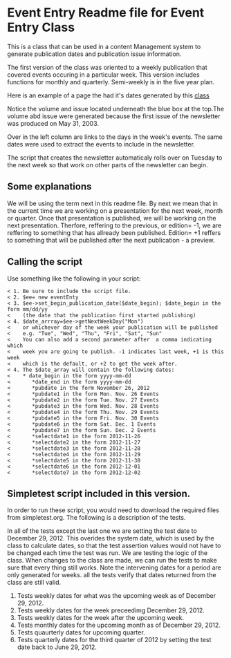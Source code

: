 Event Entry Readme file for Event Entry Class
============================================= 
This is a class that can be used in a content Management system to generate publication dates and publication issue information.

The first version of the  class was oriented to a weekly publication that covered events occuring in a particular week.
This version includes functions for  monthly and quarterly. Semi-weekly is in the five year plan.

Here is an example of a page the had it's dates generated by this <a href="http://www.peggyjostudio.net/Events for week of 08-26-2013.htm" target="_blank">class</a>



Notice the volume and issue located underneath the blue box at the top.The volume abd issue were generated because the first issue of the newsletter was produced on May 31, 2003.
 
Over in the left column are links to the days in the week's events. The same dates were used to extract the events to include in the newsletter.

The script that creates the newsletter automaticaly rolls over on Tuesday to the next week so that work on other parts of the newsletter can begin.

Some explanations
-----------------
We will be using the term next in this readme file. By next we mean that in the 
current time we are working on a presentation for the next week, month or quarter.
Once that presentation is published, we will be working on the next presentation. Therfore, reffering to the previous, or edition= -1, we are reffering to something that has allready been published. Edition= +1 reffers to something that will be published after the next publication - a preview.

Calling the script
------------------
Use something like the following in your script:


	< 1. Be sure to include the script file.
	< 2. $ee= new eventEnty
	< 3. $ee->set_begin_publication_date($date_begin); $date_begin in the form mm/dd/yy
	<    (the date that the publication first started publishing)
	< 4. $date_arrray=$ee->getNextWeekDay("Mon")
	<    or whichever day of the week your publication will be published 
	<    e.g. "Tue", "Wed", "Thu", "Fri", "Sat", "Sun"
	<    You can also add a second parameter after  a comma indicating which
	<    week you are going to publish. -1 indicates last week, +1 is this week 
	<    which is the default, or +2 to get the week after.
	< 4. The $date_array will contain the following dates:
	<    * date_begin in the form yyyy-mm-dd
	<		*date_end in the form yyyy-mm-dd
	<		*pubdate in the form November 26, 2012
	<		*pubdate1 in the form Mon. Nov. 26 Events
	<		*pubdate2 in the form Tue. Nov. 27 Events
	<		*pubdate3 in the form Wed. Nov. 28 Events
	<		*pubdate4 in the form Thu. Nov. 29 Events
	<		*pubdate5 in the form Fri. Nov. 30 Events
	<		*pubdate6 in the form Sat. Dec. 1 Events
	<		*pubdate7 in the form Sun. Dec. 2 Events
	<		*selectdate1 in the form 2012-11-26
	<		*selectdate2 in the form 2012-11-27
	<		*selectdate3 in the form 2012-11-28
	<		*selectdate4 in the form 2012-11-29
	<		*selectdate5 in the form 2012-11-30
	<		*selectdate6 in the form 2012-12-01
	<		*selectdate7 in the form 2012-12-02
	
Simpletest script included in this version.
-------------------------------------------
In order to run these script, you would need to download the required
files from simpletest.org. The following is a description of the tests.	

In all of the tests except the last one we are setting the test date to December 29, 2012. This overides the system date, which is used by the class to calculate dates, so that the test assertion values would not have to be changed each time the test was run. We are testing the logic of the class. When changes to the class are made, we can run the tests to make sure that every thing still works. Note the intervening dates for a period are only generated for weeks. all the tests verify that dates returned from the class are still valid.


1. Tests weekly dates for what was the upcoming week as of December 29, 2012.
2. Tests weekly dates for the week preceedimg December 29, 2012.
3. Tests weekly dates for the week after the upcoming week.
4. Tests monthly dates for the upcoming month as of December 29, 2012. 
5. Tests quaurterly  dates for upcoming quarter.
6.	Tests quarterly dates for the third quarter of 2012 by setting the test date back to June 29, 2012.  	
